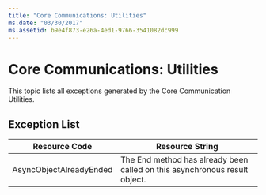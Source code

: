 ```yaml
---
title: "Core Communications: Utilities"
ms.date: "03/30/2017"
ms.assetid: b9e4f873-e26a-4ed1-9766-3541082dc999
---
```

# Core Communications: Utilities

This topic lists all exceptions generated by the Core Communication Utilities.  
  
## Exception List  
  
|Resource Code|Resource String|  
|-------------------|---------------------|  
|AsyncObjectAlreadyEnded|The End method has already been called on this asynchronous result object.|
